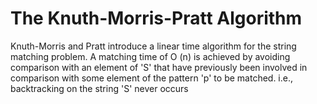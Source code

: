 # The Knuth-Morris-Pratt Algorithm
 Knuth-Morris and Pratt introduce a linear time algorithm for the string matching problem. A matching time of O (n) is achieved by avoiding comparison with an element of 'S' that have previously been involved in comparison with some element of the pattern 'p' to be matched. i.e., backtracking on the string 'S' never occurs
